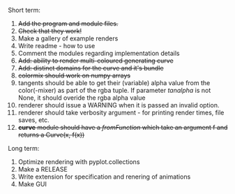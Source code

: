 Short term:

1. ~~Add the program and module files.~~
2. ~~Check that they work!~~
3. Make a gallery of example renders
4. Write readme - how to use 
5. Comment the modules regarding implementation details
6. ~~Add: ability to render multi-coloured generating curve~~
7. ~~Add: distinct domains for the curve and it's bundle~~
8. ~~colormix should work on numpy arrays~~
9. tangents should be able to get their (variable) alpha value from the color(-mixer) as part of the rgba tuple. If parameter _tanalpha_ is not None, it should overide the rgba alpha value
10. renderer should issue a WARNING when it is passed an invalid option.
11. renderer should take verbosity argument - for printing render times, file saves, etc.
12. ~~__curve__ module should have a _fromFunction_ which take an argument f and returns a Curve(x, f(x))~~

Long term:

1. Optimize rendering with pyplot.collections
2. Make a RELEASE
3. Write extension for specification and renering of animations
4. Make GUI
